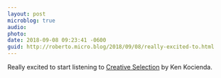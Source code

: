 ```yaml
---
layout: post
microblog: true
audio: 
photo: 
date: 2018-09-08 09:23:41 -0600
guid: http://roberto.micro.blog/2018/09/08/really-excited-to.html
---
```

Really excited to start listening to [Creative Selection](https://www.downpour.com/creative-selection?sp=256500) by Ken Kocienda. 
